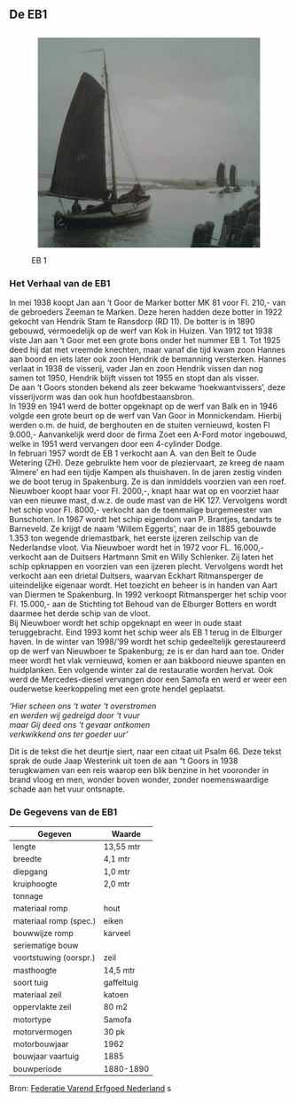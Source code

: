 ## De EB1 

<figure id="foto_eb1">
    <img src="media/eb1.jpg" alt="EB 1">
    <figcaption>EB 1</figcaption>
</figure>

### Het Verhaal van de EB1

In mei 1938 koopt Jan aan ‘t Goor de Marker botter MK 81 voor Fl. 210,- van de gebroeders Zeeman te Marken. 
Deze heren hadden deze botter in 1922 gekocht van Hendrik Stam te Ransdorp (RD 11).
De botter is in 1890 gebouwd, vermoedelijk op de werf van Kok in Huizen.
Van 1912 tot 1938 viste Jan aan ‘t Goor met een grote bons onder het nummer EB 1. Tot 1925 deed hij dat met 
vreemde knechten, maar vanaf die tijd kwam zoon Hannes aan boord en iets later ook zoon Hendrik de bemanning 
versterken. Hannes verlaat in 1938 de visserij, vader Jan en zoon Hendrik vissen dan nog samen tot 1950, 
Hendrik blijft vissen tot 1955 en stopt dan als visser.  
De aan ‘t Goors stonden bekend als zeer bekwame ‘hoekwantvissers’, deze visserijvorm was dan ook hun 
hoofdbestaansbron.  
In 1939 en 1941 werd de botter opgeknapt op de werf van Balk en in 1946 volgde een grote beurt op de werf van 
Van Goor in Monnickendam. Hierbij werden o.m. de huid, de berghouten en de stuiten vernieuwd, kosten Fl 9.000,-
Aanvankelijk werd door de firma Zoet een A-Ford motor ingebouwd, welke in 1951 werd vervangen door een 
4-cylinder Dodge.  
In februari 1957 wordt de EB 1 verkocht aan A. van den Belt te Oude Wetering (ZH). Deze gebruikte hem voor de 
pleziervaart, ze kreeg de naam ‘Almere’ en had een tijdje Kampen als thuishaven. In de jaren zestig vinden we 
de boot terug in Spakenburg. Ze is dan inmiddels voorzien van een roef. Nieuwboer koopt haar voor Fl. 2000,-, knapt 
haar wat op en voorziet haar van een nieuwe mast, d.w.z. de oude mast van de HK 127. Vervolgens wordt het schip 
voor Fl. 8000,- verkocht aan de toenmalige burgemeester van Bunschoten.
In 1967 wordt het schip eigendom van P. Brantjes, tandarts te Barneveld. Ze krijgt de naam ‘Willem Eggerts’, 
naar de in 1885 gebouwde 1.353 ton wegende driemastbark, het eerste ijzeren zeilschip van de Nederlandse vloot.
Via Nieuwboer wordt het in 1972 voor FL. 16.000,- verkocht aan de Duitsers Hartmann Smit en Willy Schlenker. 
Zij laten het schip opknappen en voorzien van een ijzeren plecht. Vervolgens wordt het verkocht aan een drietal 
Duitsers, waarvan Eckhart Ritmansperger de uiteindelijke eigenaar wordt. Het toezicht en beheer is in handen van Aart van Diermen te Spakenburg.
In 1992 verkoopt Ritmansperger het schip voor Fl. 15.000,- aan de Stichting tot Behoud van de Elburger Botters 
en wordt daarmee het derde schip van de vloot.  
Bij Nieuwboer wordt het schip opgeknapt en weer in oude staat teruggebracht. Eind 1993 komt het schip weer 
als EB 1 terug in de Elburger haven. In de winter van 1998/’99 wordt het schip gedeeltelijk gerestaureerd 
op de werf van Nieuwboer te Spakenburg; ze is er dan hard aan toe. Onder meer wordt het vlak vernieuwd, 
komen er aan bakboord nieuwe spanten en huidplanken. Een volgende winter zal de restauratie worden hervat.
Ook werd de Mercedes-diesel vervangen door een Samofa en werd er weer een ouderwetse keerkoppeling met een 
grote hendel geplaatst.  

*‘Hier scheen ons ‘t water ‘t overstromen*  
*en werden wij gedreigd door ‘t vuur*  
*maar Gij deed ons ‘t gevaar ontkomen*  
*verkwikkend ons ter goeder uur’*    

Dit is de tekst die het deurtje siert, naar een citaat uit Psalm 66. Deze tekst sprak de oude Jaap Westerink 
uit toen de aan “t Goors in 1938 terugkwamen van een reis waarop een blik benzine in het vooronder in brand 
vloog en men, wonder boven wonder, zonder noemenswaardige schade aan het vuur ontsnapte.

### De Gegevens van de EB1

| Gegeven                   | Waarde        |  
|---------------------------|---------------|   
| lengte                    | 13,55  mtr    |  
| breedte                   |  4,1   mtr    |  
| diepgang 	                |  1,0   mtr    |  	 
| kruiphoogte 	            |  2,0   mtr    |  	 
| tonnage 		            |               |   
| materiaal romp 	        | hout          |   	 
| materiaal romp (spec.)    | eiken 	    |   
| bouwwijze romp 	        | karveel       |   
| seriematige bouw          |               |   		 
| voortstuwing (oorspr.) 	| zeil          |  	 
| masthoogte 	            | 14,5   mtr    |   
| soort tuig 	            | gaffeltuig    |  
| materiaal zeil 	        | katoen        |  
| oppervlakte zeil 	        | 80 	  m2    |  
| motortype 	            | Samofa        |  
| motorvermogen 	        | 30      pk    |  	 
| motorbouwjaar 	        | 1962 	        |  
| bouwjaar vaartuig 	    | 1885 	        |    
| bouwperiode 	            | 1880-1890     |  

Bron: [Federatie Varend Erfgoed Nederland](https://rven.info/schip.aspx?=1181)
s

